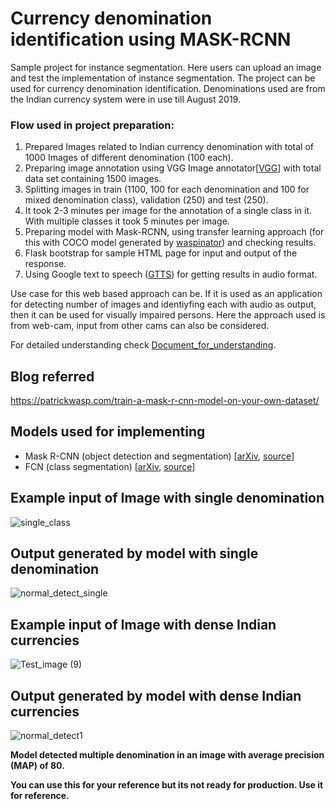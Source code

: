 # Currency denomination identification using MASK-RCNN 
Sample project for instance segmentation. Here users can upload an image and test the implementation of instance segmentation. The project can be used for currency denomination identification. Denominations used are from the Indian currency system were in use till August 2019.

### Flow used in project preparation:

1. Prepared Images related to Indian currency denomination with total of 1000 Images of different denomination (100 each).
2. Preparing image annotation using VGG Image annotator[[VGG](https://www.robots.ox.ac.uk/~vgg/software/via/)] with total data set containing 1500 images.
3. Splitting images in train (1100, 100 for each denomination and 100 for mixed denomination class), validation (250) and test (250).
4. It took 2-3 minutes per image for the annotation of a single class in it. With multiple classes it took 5 minutes per image.
5. Preparing model with Mask-RCNN, using transfer learning approach (for this with COCO model generated by [waspinator](https://github.com/waspinator/deep-learning-explorer/tree/master/data)) and checking results.
6. Flask bootstrap for sample HTML page for input and output of the response.
7. Using Google text to speech ([GTTS](https://gtts.readthedocs.io/en/latest/)) for getting results in audio format.

Use case for this web based approach can be. If it is used as an application for detecting number of images and identiyfing each with audio as output, then it can be used for visually impaired persons. Here the approach used is from web-cam, input from other cams can also be considered.

For detailed understanding check [Document_for_understanding](https://github.com/TejasBajania/Mtech_pro/blob/master/Document_for_understanding.pdf).

## Blog referred
https://patrickwasp.com/train-a-mask-r-cnn-model-on-your-own-dataset/

## Models used for implementing

- Mask R-CNN (object detection and segmentation) [[arXiv](https://arxiv.org/abs/1703.06870), [source](https://github.com/matterport/Mask_RCNN)]
- FCN (class segmentation) [[arXiv](https://arxiv.org/abs/1605.06211), [source](https://github.com/aurora95/Keras-FCN)]

## Example input of Image with single denomination
![single_class](https://user-images.githubusercontent.com/33371855/122665007-5bdcf500-d1c2-11eb-9517-5914649c10af.jpg)

## Output generated by model with single denomination

![normal_detect_single](https://user-images.githubusercontent.com/33371855/122665168-4fa56780-d1c3-11eb-9d86-0706731527c5.JPG)

## Example input of Image with dense Indian currencies

![Test_image (9)](https://user-images.githubusercontent.com/33371855/122665254-cd697300-d1c3-11eb-8363-72c9fc3dab91.jpg)

## Output generated by model with dense Indian currencies

![normal_detect1](https://user-images.githubusercontent.com/33371855/122665323-2df8b000-d1c4-11eb-8916-223d4ba5328b.JPG)

<strong> Model detected multiple denomination in an image with average precision (MAP) of 80. </strong>

<strong> You can use this for your reference but its not ready for production. Use it for reference. </strong>

